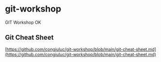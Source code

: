 # git-workshop
GIT Workshop OK

## Git Cheat Sheet
[https://github.com/congiuluc/git-workshop/blob/main/git-cheat-sheet.md](https://github.com/congiuluc/git-workshop/blob/main/git-cheat-sheet.md)
